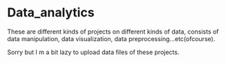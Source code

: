 # Data_analytics

These are different kinds of projects on different kinds of data, consists of data manipulation, data visualization, data preprocessing...etc(ofcourse).

Sorry but I m a bit lazy to upload data files of these projects.
